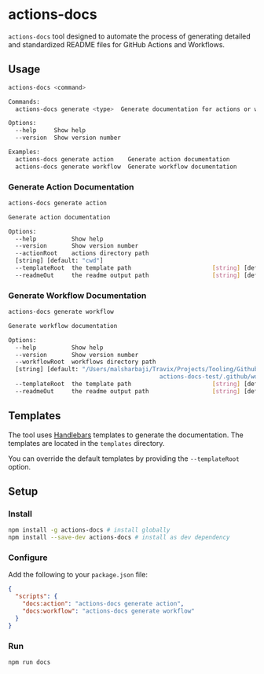 # actions-docs
`actions-docs` tool designed to automate the process of generating detailed and standardized README files for GitHub Actions and Workflows.

## Usage

```bash
actions-docs <command>

Commands:
  actions-docs generate <type>  Generate documentation for actions or workflows

Options:
  --help     Show help                                                 [boolean]
  --version  Show version number                                       [boolean]

Examples:
  actions-docs generate action    Generate action documentation
  actions-docs generate workflow  Generate workflow documentation
```

### Generate Action Documentation

```bash
actions-docs generate action

Generate action documentation

Options:
  --help          Show help                                            [boolean]
  --version       Show version number                                  [boolean]
  --actionRoot    actions directory path
  [string] [default: "cwd"]
  --templateRoot  the template path                       [string] [default: ""]
  --readmeOut     the readme output path                  [string] [default: ""]
```

### Generate Workflow Documentation

```bash
actions-docs generate workflow

Generate workflow documentation

Options:
  --help          Show help                                            [boolean]
  --version       Show version number                                  [boolean]
  --workflowRoot  workflows directory path
  [string] [default: "/Users/malsharbaji/Travix/Projects/Tooling/Github/actyoms/
                                           actions-docs-test/.github/workflows"]
  --templateRoot  the template path                       [string] [default: ""]
  --readmeOut     the readme output path                  [string] [default: ""]
```

## Templates

The tool uses [Handlebars](https://handlebarsjs.com/) templates to generate the documentation. The templates are located in the `templates` directory.

You can override the default templates by providing the `--templateRoot` option.

## Setup

### Install

```bash
npm install -g actions-docs # install globally
npm install --save-dev actions-docs # install as dev dependency
```

### Configure

Add the following to your `package.json` file:

```json
{
  "scripts": {
    "docs:action": "actions-docs generate action",
    "docs:workflow": "actions-docs generate workflow"
  }
}
```

### Run

```bash
npm run docs
```
